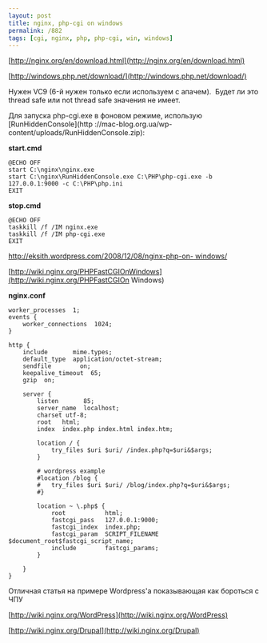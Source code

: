 ```yaml
---
layout: post
title: nginx, php-cgi on windows
permalink: /882
tags: [cgi, nginx, php, php-cgi, win, windows]
---
```


[http://nginx.org/en/download.html](http://nginx.org/en/download.html)


[http://windows.php.net/download/](http://windows.php.net/download/)


Нужен VC9 (6-й нужен только если используем с апачем).  Будет ли это thread
safe или not thread safe значения не имеет.


Для запуска php-cgi.exe в фоновом режиме, использую [RunHiddenConsole](http
://mac-blog.org.ua/wp-content/uploads/RunHiddenConsole.zip):


**start.cmd**


    @ECHO OFF
    start C:\nginx\nginx.exe
    start C:\nginx\RunHiddenConsole.exe C:\PHP\php-cgi.exe -b 127.0.0.1:9000 -c C:\PHP\php.ini
    EXIT


**stop.cmd**


    @ECHO OFF
    taskkill /f /IM nginx.exe
    taskkill /f /IM php-cgi.exe
    EXIT




[http://eksith.wordpress.com/2008/12/08/nginx-php-on-
windows/](http://eksith.wordpress.com/2008/12/08/nginx-php-on-windows/)


[http://wiki.nginx.org/PHPFastCGIOnWindows](http://wiki.nginx.org/PHPFastCGIOn
Windows)


**nginx.conf**


    worker_processes  1;
    events {
        worker_connections  1024;
    }

    http {
        include       mime.types;
        default_type  application/octet-stream;
        sendfile        on;
        keepalive_timeout  65;
        gzip  on;

        server {
            listen       85;
            server_name  localhost;
            charset utf-8;
            root   html;
            index  index.php index.html index.htm;

            location / {
                try_files $uri $uri/ /index.php?q=$uri&$args;
            }

            # wordpress example
            #location /blog {
            #   try_files $uri $uri/ /blog/index.php?q=$uri&$args;
            #}

            location ~ \.php$ {
                root           html;
                fastcgi_pass   127.0.0.1:9000;
                fastcgi_index  index.php;
                fastcgi_param  SCRIPT_FILENAME $document_root$fastcgi_script_name;
                include        fastcgi_params;
            }

        }
    }


Отличная статья на примере Wordpress'а показывающая как бороться с ЧПУ


[http://wiki.nginx.org/WordPress](http://wiki.nginx.org/WordPress)

[http://wiki.nginx.org/Drupal](http://wiki.nginx.org/Drupal)

